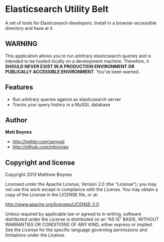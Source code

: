 # Elasticsearch Utility Belt

A set of tools for Elasticsearch developers. Install in a browser-accessible directory and have at it.


## WARNING

This application allows you to run arbitrary elasticsearch queries and is intended to be hosted locally on a development machine. Therefore, it **SHOULD NEVER EXIST IN A PRODUCTION ENVIRONMENT OR PUBLICALLY ACCESSIBLE ENVIRONMENT**. You've been warned.


## Features

* Run arbitrary queries against an elasticsearch server
* Tracks your query history in a MySQL database


## Author

**Matt Boynes**

* http://twitter.com/senyob
* http://github.com/mboynes


## Copyright and license

Copyright 2013 Matthew Boynes

Licensed under the Apache License, Version 2.0 (the "License");
you may not use this work except in compliance with the License.
You may obtain a copy of the License in the LICENSE file, or at:

   http://www.apache.org/licenses/LICENSE-2.0

Unless required by applicable law or agreed to in writing, software
distributed under the License is distributed on an "AS IS" BASIS,
WITHOUT WARRANTIES OR CONDITIONS OF ANY KIND, either express or implied.
See the License for the specific language governing permissions and
limitations under the License.
